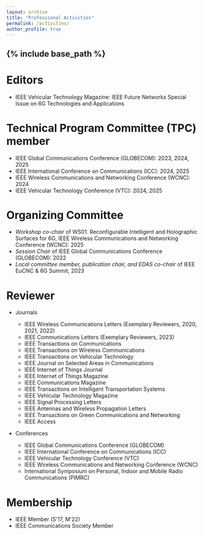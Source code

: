 ```yaml
---
layout: archive
title: "Professional Activities"
permalink: /activities/
author_profile: true
---
```


{% include base_path %}
---

# Editors
* IEEE Vehicular Technology Magazine: IEEE Future Networks Special Issue on 6G Technologies and Applications

# Technical Program Committee (TPC) member
* IEEE Global Communications Conference (GLOBECOM): 2023, 2024, 2025
* IEEE International Conference on Communications (ICC): 2024, 2025
* IEEE Wireless Communications and Networking Conference (WCNC): 2024
* IEEE Vehicular Technology Conference (VTC): 2024, 2025


# Organizing Committee
* *Workshop co-chair* of WS01. Reconfigurable Intelligent and Holographic Surfaces for 6G, IEEE Wireless Communications and Networking Conference (WCNC): 2025
* *Session Chair* of IEEE Global Communications Conference (GLOBECOM): 2022
* *Local committee member, publication chair, and EDAS co-chair* of IEEE EuCNC & 6G Summit, 2023


# Reviewer
* Journals
  - IEEE Wireless Communications Letters (Exemplary Reviewers, 2020, 2021, 2022)
  - IEEE Communications Letters (Exemplary Reviewers, 2023)
  - IEEE Transactions on Communications
  - IEEE Transactions on Wireless Communications
  - IEEE Transactions on Vehicular Technology
  - IEEE Journal on Selected Areas in Communications
  - IEEE Internet of Things Journal
  - IEEE Internet of Things Magazine
  - IEEE Communications Magazine
  - IEEE Transactions on Intelligent Transportation Systems
  - IEEE Vehicular Technology Magazine
  - IEEE Signal Processing Letters
  - IEEE Antennas and Wireless Propagation Letters
  - IEEE Transactions on Green Communications and Networking
  - IEEE Access
  
* Conferences
  - IEEE Global Communications Conference (GLOBECOM)
  - IEEE International Conference on Communications (ICC)
  - IEEE Vehicular Technology Conference (VTC)
  - IEEE Wireless Communications and Networking Conference (WCNC)
  - International Symposium on Personal, Indoor and Mobile Radio Communications (PIMRC)


# Membership
* IEEE Member (S'17, M'22)
* IEEE Communications Society Member



